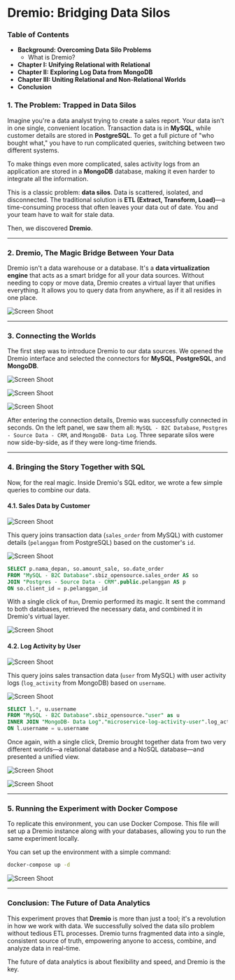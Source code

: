 
# Dremio: Bridging Data Silos

### **Table of Contents**

* **Background: Overcoming Data Silo Problems**
    * What is Dremio?
* **Chapter I: Unifying Relational with Relational**
* **Chapter II: Exploring Log Data from MongoDB**
* **Chapter III: Uniting Relational and Non-Relational Worlds**
* **Conclusion**


### **1. The Problem: Trapped in Data Silos**

Imagine you're a data analyst trying to create a sales report. Your data isn't in one single, convenient location. Transaction data is in **MySQL**, while customer details are stored in **PostgreSQL**. To get a full picture of "who bought what," you have to run complicated queries, switching between two different systems.

To make things even more complicated, sales activity logs from an application are stored in a **MongoDB** database, making it even harder to integrate all the information.

This is a classic problem: **data silos**. Data is scattered, isolated, and disconnected. The traditional solution is **ETL (Extract, Transform, Load)**—a time-consuming process that often leaves your data out of date. You and your team have to wait for stale data.

Then, we discovered **Dremio**.

-----

### **2. Dremio, The Magic Bridge Between Your Data**

Dremio isn't a data warehouse or a database. It's a **data virtualization engine** that acts as a smart bridge for all your data sources. Without needing to copy or move data, Dremio creates a virtual layer that unifies everything. It allows you to query data from anywhere, as if it all resides in one place.

![Screen Shoot](./design/architecture.jpg)


-----

### **3. Connecting the Worlds**

The first step was to introduce Dremio to our data sources. We opened the Dremio interface and selected the connectors for **MySQL**, **PostgreSQL**, and **MongoDB**.

![Screen Shoot](./ss/2.jpg)
    
![Screen Shoot](./ss/mutliple-con.jpg)

![Screen Shoot](./ss/mutliple-con-2.jpg)


After entering the connection details, Dremio was successfully connected in seconds. On the left panel, we saw them all: `MySQL - B2C Database`, `Postgres - Source Data - CRM`, and `MongoDB- Data Log`. Three separate silos were now side-by-side, as if they were long-time friends.

-----

### **4. Bringing the Story Together with SQL**

Now, for the real magic. Inside Dremio's SQL editor, we wrote a few simple queries to combine our data.

#### **4.1. Sales Data by Customer**

![Screen Shoot](./design/dremio-data-sales-by-customer.jpg)

This query joins transaction data (`sales_order` from MySQL) with customer details (`pelanggan` from PostgreSQL) based on the customer's `id`.

![Screen Shoot](./ss/query-1.jpg)

```sql
SELECT p.nama_depan, so.amount_sale, so.date_order
FROM "MySQL - B2C Database".sbiz_opensource.sales_order AS so
JOIN "Postgres - Source Data - CRM".public.pelanggan AS p
ON so.client_id = p.pelanggan_id
```

With a single click of `Run`, Dremio performed its magic. It sent the command to both databases, retrieved the necessary data, and combined it in Dremio's virtual layer.


![Screen Shoot](./ss/query-2.jpg)


#### **4.2. Log Activity by User**

![Screen Shoot](./design/dremio-data-log-sales-activity.jpg)


This query joins sales transaction data (`user` from MySQL) with user activity logs (`log_activity` from MongoDB) based on `username`.

![Screen Shoot](./ss/query-log-user.jpg)


```sql
SELECT l.*, u.username
FROM "MySQL - B2C Database".sbiz_opensource."user" as u
INNER JOIN "MongoDB- Data Log"."microservice-log-activity-user".log_activity_user_test as l
ON l.username = u.username
```

Once again, with a single click, Dremio brought together data from two very different worlds—a relational database and a NoSQL database—and presented a unified view.

![Screen Shoot](./ss/query-3.jpg)


![Screen Shoot](./ss/query-log-user-2.jpg)

-----

### **5. Running the Experiment with Docker Compose**

To replicate this environment, you can use Docker Compose. This file will set up a Dremio instance along with your databases, allowing you to run the same experiment locally.

You can set up the environment with a simple command:

```bash
docker-compose up -d
```

![Screen Shoot](./ss/docker.jpg)


-----

### **Conclusion: The Future of Data Analytics**

This experiment proves that **Dremio** is more than just a tool; it's a revolution in how we work with data. We successfully solved the data silo problem without tedious ETL processes. Dremio turns fragmented data into a single, consistent source of truth, empowering anyone to access, combine, and analyze data in real-time.

The future of data analytics is about flexibility and speed, and Dremio is the key.